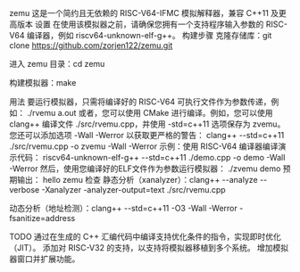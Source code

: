 zemu
这是一个简约且无依赖的 RISC-V64-IFMC 模拟解释器，兼容 C++11 及更高版本
设置
在使用该模拟器之前，请确保您拥有一个支持程序输入参数的 RISC-V64 编译器，例如 riscv64-unknown-elf-g++。
构建步骤
克隆存储库：git clone https://github.com/zorjen122/zemu.git

进入 zemu 目录：cd zemu

构建模拟器：make

用法
要运行模拟器，只需将编译好的 RISC-V64 可执行文件作为参数传递，例如：
./rvemu a.out
或者，您可以使用 CMake 进行编译。例如，您可以使用 clang++ 编译文件 ./src/rvemu.cpp，并使用 -std=c++11 选项保存为 zvemu。您还可以添加选项 -Wall -Werror 以获取更严格的警告：
clang++ --std=c++11 ./src/rvemu.cpp -o zvemu -Wall -Werror
示例：使用 RISC-V64 编译器编译演示代码：
riscv64-unknown-elf-g++ --std=c++11 ./demo.cpp -o demo -Wall -Werror
然后，使用您编译好的ELF文件作为参数运行模拟器：
./zvemu demo
预期输出：
hello zemu
检查
静态分析（xanalyzer）：clang++ --analyze --verbose -Xanalyzer -analyzer-output=text ./src/rvemu.cpp

动态分析（地址检测）：clang++ --std=c++11 -O3 -Wall -Werror -fsanitize=address

TODO
通过在生成的 C++ 汇编代码中编译支持优化条件的指令，实现即时优化（JIT）。
添加对 RISC-V32 的支持，以支持将模拟器移植到多个系统。
增加模拟器窗口并扩展功能。
